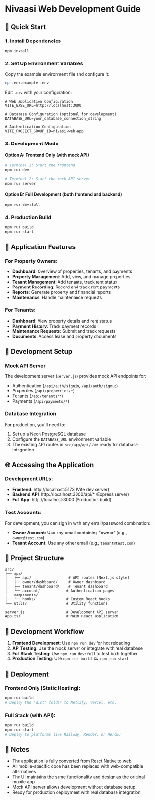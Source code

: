 # Nivaasi Web Development Guide

## 🚀 Quick Start

### 1. Install Dependencies
```bash
npm install
```

### 2. Set Up Environment Variables
Copy the example environment file and configure it:
```bash
cp .env.example .env
```

Edit `.env` with your configuration:
```env
# Web Application Configuration
VITE_BASE_URL=http://localhost:3000

# Database Configuration (optional for development)
DATABASE_URL=your_database_connection_string

# Authentication Configuration
VITE_PROJECT_GROUP_ID=nivasi-web-app
```

### 3. Development Mode

#### Option A: Frontend Only (with mock API)
```bash
# Terminal 1: Start the frontend
npm run dev

# Terminal 2: Start the mock API server
npm run server
```

#### Option B: Full Development (both frontend and backend)
```bash
npm run dev:full
```

### 4. Production Build
```bash
npm run build
npm run start
```

## 📱 Application Features

### For Property Owners:
- **Dashboard**: Overview of properties, tenants, and payments
- **Property Management**: Add, view, and manage properties
- **Tenant Management**: Add tenants, track rent status
- **Payment Recording**: Record and track rent payments
- **Reports**: Generate property and financial reports
- **Maintenance**: Handle maintenance requests

### For Tenants:
- **Dashboard**: View property details and rent status
- **Payment History**: Track payment records
- **Maintenance Requests**: Submit and track requests
- **Documents**: Access lease and property documents

## 🔧 Development Setup

### Mock API Server
The development server (`server.js`) provides mock API endpoints for:
- Authentication (`/api/auth/signin`, `/api/auth/signup`)
- Properties (`/api/properties/*`)
- Tenants (`/api/tenants/*`)
- Payments (`/api/payments/*`)

### Database Integration
For production, you'll need to:
1. Set up a Neon PostgreSQL database
2. Configure the `DATABASE_URL` environment variable
3. The existing API routes in `src/app/api/` are ready for database integration

## 🌐 Accessing the Application

### Development URLs:
- **Frontend**: http://localhost:5173 (Vite dev server)
- **Backend API**: http://localhost:3000/api/* (Express server)
- **Full App**: http://localhost:3000 (Production build)

### Test Accounts:
For development, you can sign in with any email/password combination:
- **Owner Account**: Use any email containing "owner" (e.g., `owner@test.com`)
- **Tenant Account**: Use any other email (e.g., `tenant@test.com`)

## 📁 Project Structure

```
src/
├── app/
│   ├── api/                 # API routes (Next.js style)
│   ├── owner/dashboard/     # Owner dashboard
│   ├── tenant/dashboard/    # Tenant dashboard
│   └── account/            # Authentication pages
├── components/
│   └── hooks/              # Custom React hooks
└── utils/                  # Utility functions

server.js                   # Development API server
App.tsx                     # Main React application
```

## 🔄 Development Workflow

1. **Frontend Development**: Use `npm run dev` for hot reloading
2. **API Testing**: Use the mock server or integrate with real database
3. **Full Stack Testing**: Use `npm run dev:full` to test both together
4. **Production Testing**: Use `npm run build && npm run start`

## 🚀 Deployment

### Frontend Only (Static Hosting):
```bash
npm run build
# Deploy the 'dist' folder to Netlify, Vercel, etc.
```

### Full Stack (with API):
```bash
npm run build
npm run start
# Deploy to platforms like Railway, Render, or Heroku
```

## 📝 Notes

- The application is fully converted from React Native to web
- All mobile-specific code has been replaced with web-compatible alternatives
- The UI maintains the same functionality and design as the original mobile app
- Mock API server allows development without database setup
- Ready for production deployment with real database integration
